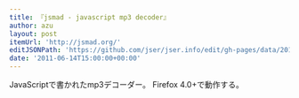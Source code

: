 ```yaml
---
title: 『jsmad - javascript mp3 decoder』
author: azu
layout: post
itemUrl: 'http://jsmad.org/'
editJSONPath: 'https://github.com/jser/jser.info/edit/gh-pages/data/2011/06/index.json'
date: '2011-06-14T15:00:00+00:00'
---
```

JavaScriptで書かれたmp3デコーダー。
Firefox 4.0+で動作する。

